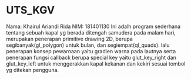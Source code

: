 # UTS_KGV
Nama: Khairul Ariandi Rida
NIM: 181401130
Ini adalh program sederhana tentang sebuah kapal yg berada ditengah samudera pada malam hari, merupakan penerapan primitive drawing 2D, berupa segibanyak(gl_polygon) untuk bulan, dan segiempat(ql_quads). lalu penerapan konsep pewarnaan yaitu gradien warna pada lautnya serta penerapan fungsi callback berupa special key yaitu glut_key_right dan glut_key_left untuk menggerakkan kapal kekanan dan kekiri sesuai tombol yg ditekan pengguna.
